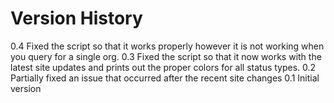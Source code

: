 # Version History

0.4 Fixed the script so that it works properly however it is not working when you query for a single org.
0.3 Fixed the script so that it now works with the latest site updates and prints out the proper colors for all
    status types.
0.2 Partially fixed an issue that occurred after the recent site changes
0.1 Initial version

